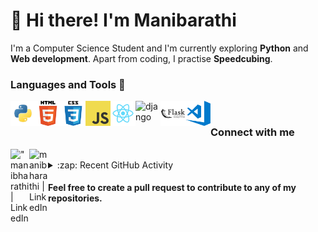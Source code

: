 # 👋 Hi there! I'm Manibarathi
I'm a Computer Science Student and I'm currently exploring **Python** and **Web development**. Apart from coding, I practise **Speedcubing**.  

### Languages and Tools 🔧
<img align="left" alt="Python" width="40px" src="https://raw.githubusercontent.com/github/explore/80688e429a7d4ef2fca1e82350fe8e3517d3494d/topics/python/python.png" />
<img align="left" alt="HTML5" width="40px" src="https://raw.githubusercontent.com/github/explore/80688e429a7d4ef2fca1e82350fe8e3517d3494d/topics/html/html.png" />
<img align="left" alt="CSS3" width="40px" src="https://raw.githubusercontent.com/github/explore/80688e429a7d4ef2fca1e82350fe8e3517d3494d/topics/css/css.png" />
<img align="left" alt="JavaScript" width="40px" src="https://raw.githubusercontent.com/github/explore/80688e429a7d4ef2fca1e82350fe8e3517d3494d/topics/javascript/javascript.png" />
<img align="left" alt="React" width="40px" src="https://raw.githubusercontent.com/github/explore/80688e429a7d4ef2fca1e82350fe8e3517d3494d/topics/react/react.png" />
<img align="left" alt="django" width="40px" src="https://hackr.io/tutorials/learn-django/logo/logo-django?ver=1579862450" />
<img align="left" alt="flask" width="40px" src="https://raw.githubusercontent.com/github/explore/80688e429a7d4ef2fca1e82350fe8e3517d3494d/topics/flask/flask.png" />
<img align="left" alt="Visual Studio Code" width="40px" src="https://raw.githubusercontent.com/github/explore/80688e429a7d4ef2fca1e82350fe8e3517d3494d/topics/visual-studio-code/visual-studio-code.png" />

<br />

### Connect with me

[<img align="left"  src='https://cdn.jsdelivr.net/npm/simple-icons@3.0.1/icons/instagram.svg' alt='"manibharathi | LinkedIn' width="30px">](https://www.instagram.com/manibarathi_s/)
[<img align="left" alt="manibharathi | LinkedIn" width="30px" src="https://cdn.jsdelivr.net/npm/simple-icons@v3/icons/linkedin.svg" />](https://www.linkedin.com/in/mani-bharathi-08/)

<br />

<details>
  <summary>:zap: Recent GitHub Activity</summary>  
<!--START_SECTION:activity-->

<!--END_SECTION:activity-->
</details>

#### Feel free to create a pull request to contribute to any of my repositories.
